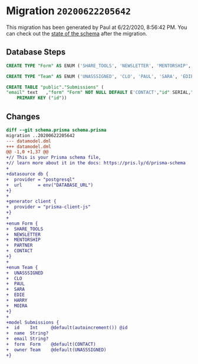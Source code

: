 # Migration `20200622205642`

This migration has been generated by Paul at 6/22/2020, 8:56:42 PM.
You can check out the [state of the schema](./schema.prisma) after the migration.

## Database Steps

```sql
CREATE TYPE "Form" AS ENUM ('SHARE_TOOLS', 'NEWSLETTER', 'MENTORSHIP', 'PARTNER', 'CONTACT');

CREATE TYPE "Team" AS ENUM ('UNASSSIGNED', 'CLO', 'PAUL', 'SARA', 'EDIE', 'HARRY', 'MOIRA');

CREATE TABLE "public"."Submissions" (
"email" text   ,"form" "Form" NOT NULL DEFAULT E'CONTACT',"id" SERIAL,"name" text   ,"owner" "Team" NOT NULL DEFAULT E'UNASSSIGNED',
    PRIMARY KEY ("id"))
```

## Changes

```diff
diff --git schema.prisma schema.prisma
migration ..20200622205642
--- datamodel.dml
+++ datamodel.dml
@@ -1,0 +1,37 @@
+// This is your Prisma schema file,
+// learn more about it in the docs: https://pris.ly/d/prisma-schema
+
+datasource db {
+  provider = "postgresql"
+  url      = env("DATABASE_URL")
+}
+
+generator client {
+  provider = "prisma-client-js"
+}
+
+enum Form {
+  SHARE_TOOLS
+  NEWSLETTER
+  MENTORSHIP
+  PARTNER
+  CONTACT
+}
+
+enum Team {
+  UNASSSIGNED
+  CLO
+  PAUL
+  SARA
+  EDIE
+  HARRY
+  MOIRA
+}
+
+model Submissions {
+  id    Int     @default(autoincrement()) @id
+  name  String?
+  email String?
+  form  Form    @default(CONTACT)
+  owner Team    @default(UNASSSIGNED)
+}
```



